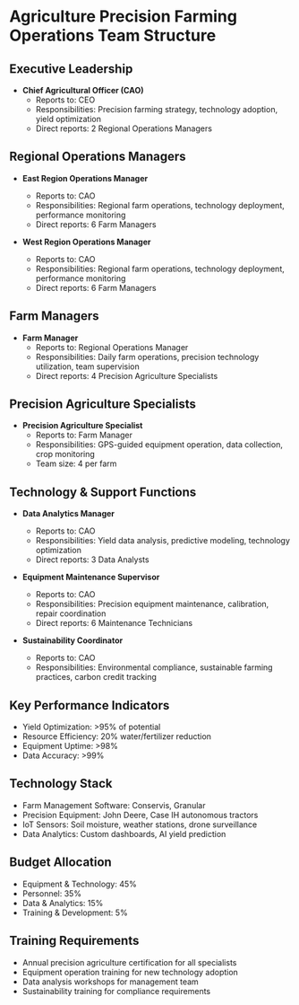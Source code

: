 # Agriculture Precision Farming Operations Team Structure

## Executive Leadership
- **Chief Agricultural Officer (CAO)**
  - Reports to: CEO
  - Responsibilities: Precision farming strategy, technology adoption, yield optimization
  - Direct reports: 2 Regional Operations Managers

## Regional Operations Managers
- **East Region Operations Manager**
  - Reports to: CAO
  - Responsibilities: Regional farm operations, technology deployment, performance monitoring
  - Direct reports: 6 Farm Managers

- **West Region Operations Manager**
  - Reports to: CAO
  - Responsibilities: Regional farm operations, technology deployment, performance monitoring
  - Direct reports: 6 Farm Managers

## Farm Managers
- **Farm Manager**
  - Reports to: Regional Operations Manager
  - Responsibilities: Daily farm operations, precision technology utilization, team supervision
  - Direct reports: 4 Precision Agriculture Specialists

## Precision Agriculture Specialists
- **Precision Agriculture Specialist**
  - Reports to: Farm Manager
  - Responsibilities: GPS-guided equipment operation, data collection, crop monitoring
  - Team size: 4 per farm

## Technology & Support Functions
- **Data Analytics Manager**
  - Reports to: CAO
  - Responsibilities: Yield data analysis, predictive modeling, technology optimization
  - Direct reports: 3 Data Analysts

- **Equipment Maintenance Supervisor**
  - Reports to: CAO
  - Responsibilities: Precision equipment maintenance, calibration, repair coordination
  - Direct reports: 6 Maintenance Technicians

- **Sustainability Coordinator**
  - Reports to: CAO
  - Responsibilities: Environmental compliance, sustainable farming practices, carbon credit tracking

## Key Performance Indicators
- Yield Optimization: >95% of potential
- Resource Efficiency: 20% water/fertilizer reduction
- Equipment Uptime: >98%
- Data Accuracy: >99%

## Technology Stack
- Farm Management Software: Conservis, Granular
- Precision Equipment: John Deere, Case IH autonomous tractors
- IoT Sensors: Soil moisture, weather stations, drone surveillance
- Data Analytics: Custom dashboards, AI yield prediction

## Budget Allocation
- Equipment & Technology: 45%
- Personnel: 35%
- Data & Analytics: 15%
- Training & Development: 5%

## Training Requirements
- Annual precision agriculture certification for all specialists
- Equipment operation training for new technology adoption
- Data analysis workshops for management team
- Sustainability training for compliance requirements
